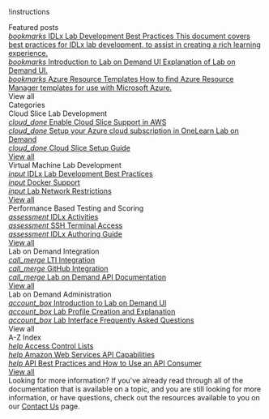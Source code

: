 <style>
    h1:first-of-type {margin-top:0;}
</style>

!instructions[](/lod/searchOptions.md)

<div class="categories">
  <div class="categoriesHeader">Featured posts</div>
  <div class="cardContainerFull">
    <div class="cardContent">
      <div class="category">
        <a href="/lod/idlx-development-best-practices.md" class="categoryThread">
          <i class="material-icons light-blue">bookmarks</i>
          <span class="categoryTitleFeatured">IDLx Lab Development Best Practices</span>
          <span class="categoryDescription">This document covers best practices for IDLx lab development, to assist in creating a rich learning experience.</span>
        </a>
      </div>
      <div class="category"> 
        <a href="/lod/feature-focus/lod-experience.md" class="categoryThread">
          <i class="material-icons blue">bookmarks</i>
          <span class="categoryTitleFeatured">Introduction to Lab on Demand UI</span>
          <span class="categoryDescription">Explanation of Lab on Demand UI.</span>
        </a>
      </div>
      <div class="category">  
        <a href="/guides/cloud-slice/microsoft-azure/cloud-slice-find-resource-templates.md" class="categoryThread">
          <i class="material-icons light-blue">bookmarks</i>
          <span class="categoryTitleFeatured">Azure Resource Templates</span>
          <span class="categoryDescription">How to find Azure Resource Manager templates for use with Microsoft Azure.</span>
        </a>
      </div>
      <div class="viewAll"><a class="viewAllLink">View all</a></div>
    </div>
  </div>
  <div class="categoriesHeader">Categories</div>
  <div class="cardsContainer">
    <div class="cardContainer">
      <div class="cloudSlice cardContent">
        <div class="cardHeader">Cloud Slice Lab Development</div>
        <div class="category">
          <a href="/guides/cloud-slice/aws/aws-cloud-slice-setup.md" class="categoryThread">
            <i class="material-icons light-blue">cloud_done</i>
            <span class="categoryTitle">Enable Cloud Slice Support in AWS</span>
          </a>
        </div>
        <div class="category"> 
          <a href="/guides/cloud-slice/microsoft-azure/azure-setup-cloud-sub-pool-in-lod.md" class="categoryThread">
            <i class="material-icons blue">cloud_done</i>
            <span class="categoryTitle">Setup your Azure cloud subscription in OneLearn Lab on Demand</span>
          </a>
        </div>
        <div class="category">  
          <a href="/guides/cloud-slice/cloud-slice.md" class="categoryThread">
            <i class="material-icons light-blue">cloud_done</i>
            <span class="categoryTitle">Cloud Slice Setup Guide</span>
          </a>
        </div>
        <div class="viewAll"><a class="viewAllLink" href="/lod/home-landing-pages/cloud-slice-development-landing.md">View all</a></div>
      </div>
    </div>
    <div class="cardContainer">
      <div class="vmLabDev cardContent">
        <div class="cardHeader">Virtual Machine Lab Development</div>
        <div class="category">
          <a href="../lod/idlx-development-best-practices.md" class="categoryThread">
            <i class="material-icons light-green">input</i>
            <span class="categoryTitle">IDLx Lab Development Best Practices</span>
          </a>
        </div>
        <div class="category">
          <a href="/lod/docker.md" class="categoryThread">
            <i class="material-icons green">input</i>
            <span class="categoryTitle">Docker Support</span>
          </a>
        </div>
        <div class="category">
          <a href="/lod/lab-networks.md" class="categoryThread">
            <i class="material-icons light-green">input</i>
            <span class="categoryTitle">Lab Network Restrictions</span>
          </a>
        </div>
        <div class="viewAll"><a class="viewAllLink" href="/lod/home-landing-pages/vm-lab-development-landing.md">View all</a></div>
      </div>
    </div>
    <div class="cardContainer">
      <div class="pbt_scoring cardContent">
        <div class="cardHeader">Performance Based Testing and Scoring</div>
        <div class="category">
          <a href="/lod/activities.md" class="categoryThread">
            <i class="material-icons light-blue">assessment</i>
            <span class="categoryTitle">IDLx Activities</span>
          </a>
        </div>
        <div class="category">
          <a href="terminal-access.md" class="categoryThread">
            <i class="material-icons blue">assessment</i>
            <span class="categoryTitle">SSH Terminal Access</span>
          </a>
        </div>
        <div class="category">
          <a href="/guides/idl2/idlv2-authoring-guide-and-best-practice.md" class="categoryThread">
            <i class="material-icons light-blue">assessment</i>
            <span class="categoryTitle">IDLx Authoring Guide</span>
          </a>
        </div>
        <div class="viewAll"><a class="viewAllLink" href="/lod/home-landing-pages/pbt-and-scoring-landing.md">View all</a></div>
      </div>
    </div>
    <div class="cardContainer">
      <div class="lodIntegration cardContent">
        <div class="cardHeader">Lab on Demand Integration</div>
        <div class="category">
          <a href="/lod/lab-on-demand-lti-integration.md" class="categoryThread">
            <i class="material-icons light-green">call_merge</i>
            <span class="categoryTitle">LTI Integration</span>
          </a>
        </div>
        <div class="category">
          <a href="/guides/github-integration/github-integration.md" class="categoryThread">
            <i class="material-icons green">call_merge</i>
            <span class="categoryTitle">GitHub Integration</span>
          </a>
        </div>
        <div class="category">
          <a href="/lod/lod-api/lod-api-main.md" class="categoryThread">
            <i class="material-icons light-green">call_merge</i>
            <span class="categoryTitle">Lab on Demand API Documentation</span>
          </a>
        </div>
        <div class="viewAll"><a class="viewAllLink" href="/lod/home-landing-pages/lod-integration-landing.md">View all</a></div>
      </div>
    </div>
    <div class="cardContainer">
      <div class="lod_admin cardContent">
        <div class="cardHeader">Lab on Demand Administration</div>
        <div class="category">
          <a href="/lod/feature-focus/lod-experience.md" class="categoryThread">
            <i class="material-icons light-blue">account_box</i>
            <span class="categoryTitle">Introduction to Lab on Demand UI</span>
          </a>
        </div>
        <div class="category">
          <a href="/lod/feature-focus/lab-profiles/create.md" class="categoryThread">
            <i class="material-icons blue">account_box</i>
            <span class="categoryTitle">Lab Profile Creation and Explanation</span>
          </a>
        </div>
        <div class="category">
          <a href="/lod/lab-interface-faq.md" class="categoryThread">
            <i class="material-icons light-blue">account_box</i>
            <span class="categoryTitle">Lab Interface Frequently Asked Questions</span>
          </a>
        </div>
        <div class="viewAll"><a class="viewAllLink" herf="/lod/home-landing-pages/lod-admin-landing.md">View all</a></div>
      </div>
    </div>
    <div class="cardContainer">
      <div class="azIndex cardContent">
        <div class="cardHeader">A-Z Index</div>
        <div class="category">
          <a href="access-control-lists.md" class="categoryThread">
            <i class="material-icons light-green">help</i>
            <span class="categoryTitle">Access Control Lists</span>
          </a>
        </div>
        <div class="category">
          <a href="/lod/aws-capabilities.md" class="categoryThread">
            <i class="material-icons green">help</i>
            <span class="categoryTitle">Amazon Web Services API Capabilities</span>
          </a>
        </div>
        <div class="category">
          <a href="/lod/how-to-use-api-consumer.md" class="categoryThread">
            <i class="material-icons light-green">help</i>
            <span class="categoryTitle">API Best Practices and How to Use an API Consumer</span>
          </a>
        </div>
        <div class="viewAll"><a class="viewAllLink" href="/lod/home-landing-pages/a-z-index.md">View all</a></div>
      </div>
    </div>
  </div>
  <div class="moreInfo">
    <span class="moreInfo_header">Looking for more information?</span>
    If you've already read through all of the documentation that is available on a topic, and you are still looking for more        information, or have questions, check out the resources available to you on our <a href="/contact-us.md">Contact Us</a> page.
  </div>
</div>
